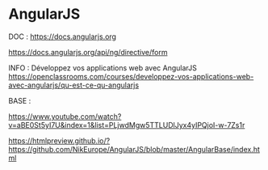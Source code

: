 # AngularJS


DOC : https://docs.angularjs.org

https://docs.angularjs.org/api/ng/directive/form


INFO :
Développez vos applications web avec AngularJS https://openclassrooms.com/courses/developpez-vos-applications-web-avec-angularjs/qu-est-ce-qu-angularjs



BASE : 

https://www.youtube.com/watch?v=aBE0St5yI7U&index=1&list=PLjwdMgw5TTLUDlJyx4yIPQjoI-w-7Zs1r


https://htmlpreview.github.io/?https://github.com/NikEurope/AngularJS/blob/master/AngularBase/index.html
